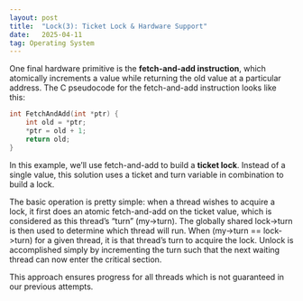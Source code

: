 ```yaml
---
layout: post
title:  "Lock(3): Ticket Lock & Hardware Support"
date:   2025-04-11
tag: Operating System
---
```


One final hardware primitive is the **fetch-and-add instruction**, which atomically increments a value while returning the old value at a particular address. The C pseudocode for the fetch-and-add instruction looks like this:

```c
int FetchAndAdd(int *ptr) {
    int old = *ptr;
    *ptr = old + 1;
    return old;
}
```

In this example, we’ll use fetch-and-add to build a **ticket lock**. Instead of a single value, this solution uses a ticket and turn variable in combination to build a lock. 

The basic operation is pretty simple: when a thread wishes to acquire a lock, it first does an atomic fetch-and-add on the ticket value, which is considered as this thread’s “turn” (my->turn). The globally shared lock->turn is then used to determine which thread will run. When (my->turn ==  lock->turn) for a given thread, it is that thread’s turn to acquire the lock. Unlock is accomplished simply by incrementing the turn such that the next waiting thread can now enter the critical section.

This approach ensures progress for all threads which is not guaranteed in our previous attempts.